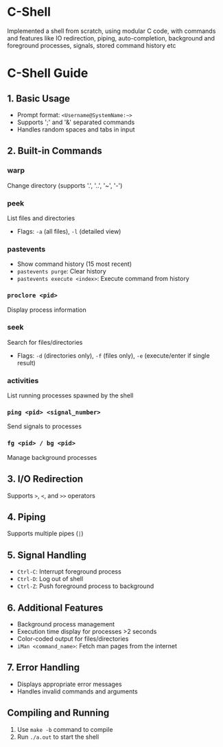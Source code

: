 # C-Shell

Implemented a shell from scratch, using modular C code, with commands and features like IO redirection, piping, auto-completion, background and foreground processes, signals, stored command history etc

# C-Shell Guide

## 1. Basic Usage
- Prompt format: `<Username@SystemName:~>`
- Supports ';' and '&' separated commands
- Handles random spaces and tabs in input

## 2. Built-in Commands

### warp
Change directory (supports '.', '..', '~', '-')

### peek
List files and directories
- Flags: `-a` (all files), `-l` (detailed view)

### pastevents
- Show command history (15 most recent)
- `pastevents purge`: Clear history
- `pastevents execute <index>`: Execute command from history

### `proclore <pid>`
Display process information

### seek
Search for files/directories
- Flags: `-d` (directories only), `-f` (files only), `-e` (execute/enter if single result)

### activities
List running processes spawned by the shell

### `ping <pid> <signal_number>`
Send signals to processes

### `fg <pid> / bg <pid>`
Manage background processes

## 3. I/O Redirection
Supports `>`, `<`, and `>>` operators

## 4. Piping
Supports multiple pipes (`|`)

## 5. Signal Handling
- `Ctrl-C`: Interrupt foreground process
- `Ctrl-D`: Log out of shell
- `Ctrl-Z`: Push foreground process to background

## 6. Additional Features
- Background process management
- Execution time display for processes >2 seconds
- Color-coded output for files/directories
- `iMan <command_name>`: Fetch man pages from the internet

## 7. Error Handling
- Displays appropriate error messages
- Handles invalid commands and arguments

## Compiling and Running
1. Use `make -b` command to compile
2. Run `./a.out` to start the shell
